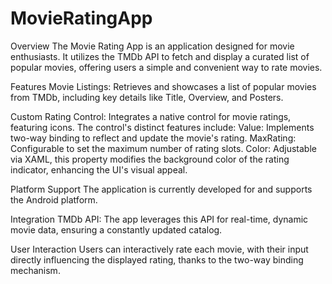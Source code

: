 # MovieRatingApp

Overview
The Movie Rating App is an application designed for movie enthusiasts. It utilizes the TMDb API to fetch and display a curated list of popular movies, offering users a simple and convenient way to rate movies.

Features
Movie Listings: Retrieves and showcases a list of popular movies from TMDb, including key details like Title, Overview, and Posters.

Custom Rating Control: Integrates a native control for movie ratings, featuring icons. The control's distinct features include:
Value: Implements two-way binding to reflect and update the movie's rating.
MaxRating: Configurable to set the maximum number of rating slots.
Color: Adjustable via XAML, this property modifies the background color of the rating indicator, enhancing the UI's visual appeal.

Platform Support
The application is currently developed for and supports the Android platform.

Integration
TMDb API: The app leverages this API for real-time, dynamic movie data, ensuring a constantly updated catalog.

User Interaction
Users can interactively rate each movie, with their input directly influencing the displayed rating, thanks to the two-way binding mechanism.
